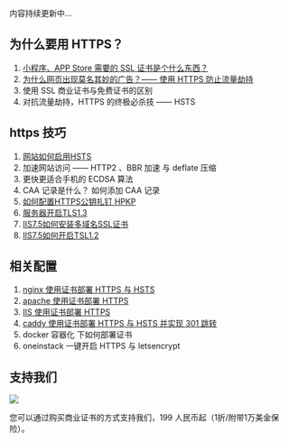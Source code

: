 内容持续更新中...

## 为什么要用 HTTPS？
 
 1. [小程序、APP Store 需要的 SSL 证书是个什么东西？](./content/why-https.md)
 2. [为什么网页出现莫名其妙的广告？—— 使用 HTTPS 防止流量劫持](./content/useHTTPS.md)
 3. 使用 SSL 商业证书与免费证书的区别
 4. 对抗流量劫持，HTTPS 的终极必杀技 —— HSTS


## https 技巧

1. [网站如何启用HSTS](./content/HSTS.md)
2. 加速网站访问 —— HTTP2 、BBR 加速 与 deflate 压缩
3. 更快更适合手机的 ECDSA 算法
4. CAA 记录是什么？ 如何添加 CAA 记录
5. [如何配置HTTPS公钥扎钉 HPKP](./content/HPKP.md)
6. [服务器开启TLS1.3](./content/Enable_TLS_1_3.md)
7. [IIS7.5如何安装多域名SSL证书](./content/IIS7MultiDomainSSL.md)
8. [IIS7.5如何开启TSL1.2](./content/IIS7TLS1.2.md)


## 相关配置


1. [nginx 使用证书部署 HTTPS 与 HSTS](example/nginx/NginxCertificateDeployment.md)
2. [apache 使用证书部署 HTTPS](example/Apache/Apache2-xCertificateDeployment.md)
3. [IIS 使用证书部署 HTTPS](example/IIS/IIS7SSL.md)
4. [caddy 使用证书部署 HTTPS 与 HSTS 并实现 301 跳转](example/caddy/README.md)
5. docker 容器化 下如何部署证书
6. oneinstack 一键开启 HTTPS 与 letsencrypt


## 支持我们

![](https://ws1.sinaimg.cn/large/a3fc3b79gy1fu70jj4bjkj205k05kglu.jpg)

您可以通过购买商业证书的方式支持我们，199 人民币起（1折/附带1万美金保险）。
